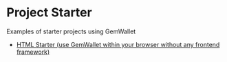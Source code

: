 # Project Starter
Examples of starter projects using GemWallet

- [HTML Starter (use GemWallet within your browser without any frontend framework)](/html-starter/)